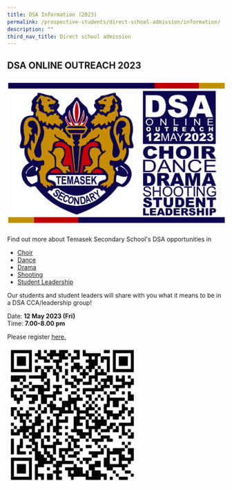 ```yaml
---
title: DSA Information (2023)
permalink: /prospective-students/direct-school-admission/information/
description: ""
third_nav_title: Direct school admission
---
```

## DSA ONLINE OUTREACH 2023

![](/images/dsa%20outreach%20banner.jpeg)

Find out more about Temasek Secondary School's DSA opportunities in  

*  [Choir](https://www.temaseksec.moe.edu.sg/prospective-students/direct-school-admission/choir-dsa/)
*   [Dance](https://www.temaseksec.moe.edu.sg/prospective-students/direct-school-admission/dance-dsa/)
*   [Drama](https://www.temaseksec.moe.edu.sg/prospective-students/direct-school-admission/drama-dsa/)
*   [Shooting](https://www.temaseksec.moe.edu.sg/prospective-students/direct-school-admission/shooting-dsa/)
*   [Student Leadership](https://www.temaseksec.moe.edu.sg/prospective-students/direct-school-admission/student-leadership-dsa/)
  
Our students and student leaders will share with you what it means to be in a DSA CCA/leadership group!  
  
Date:&nbsp;**12 May 2023 (Fri)**  
Time:&nbsp;**7.00-8.00 pm**  

Please register [here.](https://tinyurl.com/2023TMS-DSA-OpenHouse-Regn)  
  
<img style="width:60%" src="/images/qr.jpg">